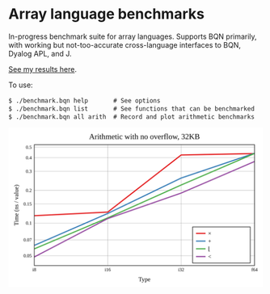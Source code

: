 # Array language benchmarks

In-progress benchmark suite for array languages. Supports BQN primarily, with working but not-too-accurate cross-language interfaces to BQN, Dyalog APL, and J.

[See my results here](https://mlochbaum.github.io/bencharray/pages/summary.html).

To use:

    $ ./benchmark.bqn help       # See options
    $ ./benchmark.bqn list       # See functions that can be benchmarked
    $ ./benchmark.bqn all arith  # Record and plot arithmetic benchmarks

![Arithmetic performance](output/plot/arith-summary.svg)
